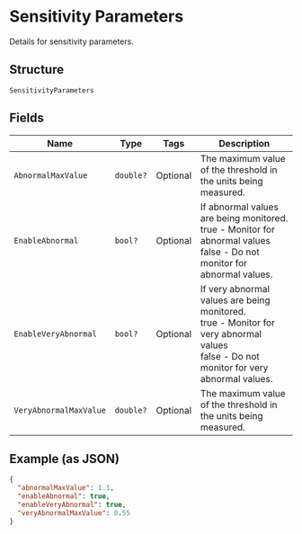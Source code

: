 
# Sensitivity Parameters

Details for sensitivity parameters.

## Structure

`SensitivityParameters`

## Fields

| Name | Type | Tags | Description |
|  --- | --- | --- | --- |
| `AbnormalMaxValue` | `double?` | Optional | The maximum value of the threshold in the units being measured. |
| `EnableAbnormal` | `bool?` | Optional | If abnormal values are being monitored.<br />true - Monitor for abnormal values<br />false - Do not monitor for abnormal values. |
| `EnableVeryAbnormal` | `bool?` | Optional | If very abnormal values are being monitored.<br />true - Monitor for very abnormal values<br />false - Do not monitor for very abnormal values. |
| `VeryAbnormalMaxValue` | `double?` | Optional | The maximum value of the threshold in the units being measured. |

## Example (as JSON)

```json
{
  "abnormalMaxValue": 1.1,
  "enableAbnormal": true,
  "enableVeryAbnormal": true,
  "veryAbnormalMaxValue": 0.55
}
```

